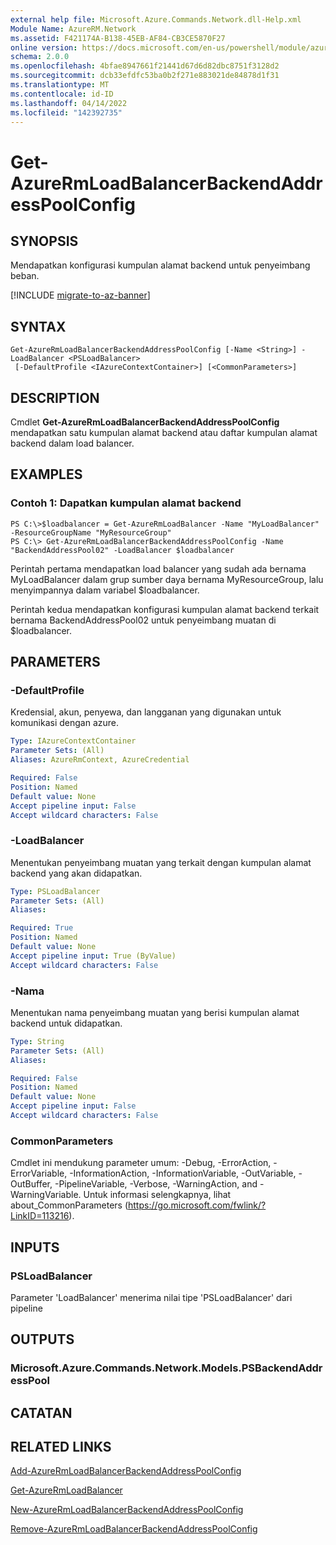```yaml
---
external help file: Microsoft.Azure.Commands.Network.dll-Help.xml
Module Name: AzureRM.Network
ms.assetid: F421174A-B138-45EB-AF84-CB3CE5870F27
online version: https://docs.microsoft.com/en-us/powershell/module/azurerm.network/get-azurermloadbalancerbackendaddresspoolconfig
schema: 2.0.0
ms.openlocfilehash: 4bfae8947661f21441d67d6d82dbc8751f3128d2
ms.sourcegitcommit: dcb33efdfc53ba0b2f271e883021de84878d1f31
ms.translationtype: MT
ms.contentlocale: id-ID
ms.lasthandoff: 04/14/2022
ms.locfileid: "142392735"
---
```

# Get-AzureRmLoadBalancerBackendAddressPoolConfig

## SYNOPSIS
Mendapatkan konfigurasi kumpulan alamat backend untuk penyeimbang beban.

[!INCLUDE [migrate-to-az-banner](../../includes/migrate-to-az-banner.md)]

## SYNTAX

```
Get-AzureRmLoadBalancerBackendAddressPoolConfig [-Name <String>] -LoadBalancer <PSLoadBalancer>
 [-DefaultProfile <IAzureContextContainer>] [<CommonParameters>]
```

## DESCRIPTION
Cmdlet **Get-AzureRmLoadBalancerBackendAddressPoolConfig** mendapatkan satu kumpulan alamat backend atau daftar kumpulan alamat backend dalam load balancer.

## EXAMPLES

### Contoh 1: Dapatkan kumpulan alamat backend
```
PS C:\>$loadbalancer = Get-AzureRmLoadBalancer -Name "MyLoadBalancer" -ResourceGroupName "MyResourceGroup"
PS C:\> Get-AzureRmLoadBalancerBackendAddressPoolConfig -Name "BackendAddressPool02" -LoadBalancer $loadbalancer
```

Perintah pertama mendapatkan load balancer yang sudah ada bernama MyLoadBalancer dalam grup sumber daya bernama MyResourceGroup, lalu menyimpannya dalam variabel $loadbalancer.

Perintah kedua mendapatkan konfigurasi kumpulan alamat backend terkait bernama BackendAddressPool02 untuk penyeimbang muatan di $loadbalancer.

## PARAMETERS

### -DefaultProfile
Kredensial, akun, penyewa, dan langganan yang digunakan untuk komunikasi dengan azure.

```yaml
Type: IAzureContextContainer
Parameter Sets: (All)
Aliases: AzureRmContext, AzureCredential

Required: False
Position: Named
Default value: None
Accept pipeline input: False
Accept wildcard characters: False
```

### -LoadBalancer
Menentukan penyeimbang muatan yang terkait dengan kumpulan alamat backend yang akan didapatkan.

```yaml
Type: PSLoadBalancer
Parameter Sets: (All)
Aliases: 

Required: True
Position: Named
Default value: None
Accept pipeline input: True (ByValue)
Accept wildcard characters: False
```

### -Nama
Menentukan nama penyeimbang muatan yang berisi kumpulan alamat backend untuk didapatkan.

```yaml
Type: String
Parameter Sets: (All)
Aliases: 

Required: False
Position: Named
Default value: None
Accept pipeline input: False
Accept wildcard characters: False
```

### CommonParameters
Cmdlet ini mendukung parameter umum: -Debug, -ErrorAction, -ErrorVariable, -InformationAction, -InformationVariable, -OutVariable, -OutBuffer, -PipelineVariable, -Verbose, -WarningAction, and -WarningVariable. Untuk informasi selengkapnya, lihat about_CommonParameters (https://go.microsoft.com/fwlink/?LinkID=113216).

## INPUTS

### PSLoadBalancer
Parameter 'LoadBalancer' menerima nilai tipe 'PSLoadBalancer' dari pipeline

## OUTPUTS

### Microsoft.Azure.Commands.Network.Models.PSBackendAddressPool

## CATATAN

## RELATED LINKS

[Add-AzureRmLoadBalancerBackendAddressPoolConfig](./Add-AzureRmLoadBalancerBackendAddressPoolConfig.md)

[Get-AzureRmLoadBalancer](./Get-AzureRmLoadBalancer.md)

[New-AzureRmLoadBalancerBackendAddressPoolConfig](./New-AzureRmLoadBalancerBackendAddressPoolConfig.md)

[Remove-AzureRmLoadBalancerBackendAddressPoolConfig](./Remove-AzureRmLoadBalancerBackendAddressPoolConfig.md)


